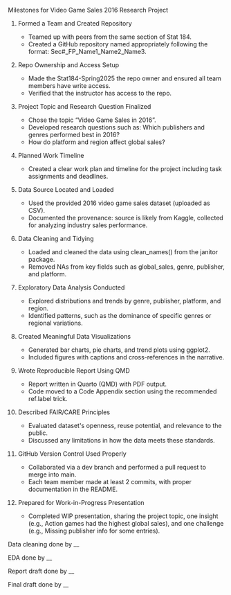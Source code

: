 Milestones for Video Game Sales 2016 Research Project
1) Formed a Team and Created Repository
    - Teamed up with peers from the same section of Stat 184.
    - Created a GitHub repository named appropriately following the format: Sec#_FP_Name1_Name2_Name3.

2) Repo Ownership and Access Setup
    - Made the Stat184-Spring2025 the repo owner and ensured all team members have write access.
    - Verified that the instructor has access to the repo.

3) Project Topic and Research Question Finalized
    - Chose the topic “Video Game Sales in 2016”.
    - Developed research questions such as: Which publishers and genres performed best in 2016? 
    - How do platform and region affect global sales?

4) Planned Work Timeline
    - Created a clear work plan and timeline for the project including task assignments and deadlines.

5) Data Source Located and Loaded
    - Used the provided 2016 video game sales dataset (uploaded as CSV).
    - Documented the provenance: source is likely from Kaggle, collected for analyzing industry sales performance.

6) Data Cleaning and Tidying
    - Loaded and cleaned the data using clean_names() from the janitor package.
    - Removed NAs from key fields such as global_sales, genre, publisher, and platform.

7) Exploratory Data Analysis Conducted
    - Explored distributions and trends by genre, publisher, platform, and region.
    - Identified patterns, such as the dominance of specific genres or regional variations.

8) Created Meaningful Data Visualizations
    - Generated bar charts, pie charts, and trend plots using ggplot2.
    - Included figures with captions and cross-references in the narrative.

9) Wrote Reproducible Report Using QMD
    - Report written in Quarto (QMD) with PDF output.
    - Code moved to a Code Appendix section using the recommended ref.label trick.

10) Described FAIR/CARE Principles
    - Evaluated dataset's openness, reuse potential, and relevance to the public.
    - Discussed any limitations in how the data meets these standards.

11) GitHub Version Control Used Properly

    - Collaborated via a dev branch and performed a pull request to merge into main.
    - Each team member made at least 2 commits, with proper documentation in the README.

12) Prepared for Work-in-Progress Presentation
    - Completed WIP presentation, sharing the project topic, one insight (e.g., Action games had the highest global sales), and one challenge (e.g., Missing publisher info for some entries).

Data cleaning done by __

EDA done by __

Report draft done by __

Final draft done by __
